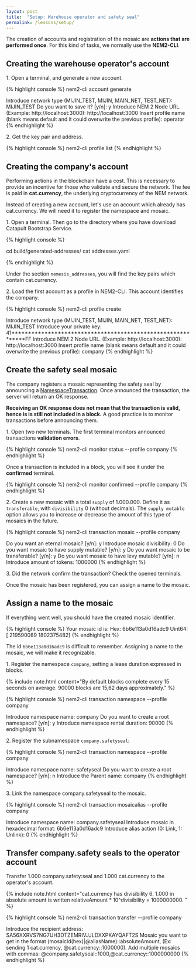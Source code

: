 ```yaml
---
layout: post
title:  "Setup: Warehouse operator and safety seal"
permalink: /lessons/setup/
---
```


The creation of accounts and registration of the mosaic are **actions that are performed once**. For this kind of tasks, we normally use the **NEM2-CLI**.

## Creating the warehouse operator's account

1\. Open a terminal, and generate a new account.

{% highlight console %}
nem2-cli account generate

Introduce network type (MIJIN_TEST, MIJIN, MAIN_NET, TEST_NET): MIJIN_TEST
Do you want to save it? [y/n]: y
Introduce NEM 2 Node URL. (Example: http://localhost:3000): http://localhost:3000
Insert profile name (blank means default and it could overwrite the previous profile): operator
{% endhighlight %}

2\. Get the key pair and address.

{% highlight console %}
nem2-cli profile list
{% endhighlight %}


## Creating the company's account

Performing actions in the blockchain have a cost. This is necessary to provide an incentive for those who validate and secure the network. The fee is paid in **cat.currency**, the underlying cryptocurrency of the NEM network.

Instead of creating a new account, let's use an account which already has cat.currency. We will need it to register the namespace and mosaic.

1\. Open a terminal. Then go to the directory where you have download Catapult Bootstrap Service.

{% highlight console %}

cd  build/generated-addresses/
cat addresses.yaml

{% endhighlight %}

Under the section ``nemesis_addresses``, you will find the key pairs which contain cat.currency.

2\. Load the first account as a profile in NEM2-CLI. This account identifies the company.

{% highlight console %}
nem2-cli profile create

Introduce network type (MIJIN_TEST, MIJIN, MAIN_NET, TEST_NET): MIJIN_TEST
Introduce your private key: 41************************************************************FF
Introduce NEM 2 Node URL. (Example: http://localhost:3000): http://localhost:3000
Insert profile name (blank means default and it could overwrite the previous profile): company
{% endhighlight %}


## Create the safety seal mosaic

The company registers a mosaic representing the safety seal by announcing a [NamespaceTransaction](https://nemtech.github.io/guides/mosaic/creating-a-mosaic.html). Once announced the transaction, the server will return an OK response.

**Receiving an OK response does not mean that the transaction is valid, hence is is still not included in a block.** A good practice is to monitor transactions before announcing them.

1\. Open two new terminals. The first terminal monitors announced transactions **validation errors**.

{% highlight console %}
nem2-cli monitor status --profile company
{% endhighlight %}

Once a transaction is included in a block, you will see it under the **confirmed** terminal.

{% highlight console %}
nem2-cli monitor confirmed --profile company
{% endhighlight %}

2\. Create a new mosaic with a total ``supply`` of 1.000.000. Define it as ``transferable``, with ``divisibility`` 0 (without decimals). The ``supply mutable`` option allows you to increase or decrease the amount of this type of mosaics in the future.

{% highlight console %}
nem2-cli transaction mosaic --profile company

Do you want an eternal mosaic? [y/n]: y
Introduce mosaic divisibility: 0
Do you want mosaic to have supply mutable? [y/n]: y
Do you want mosaic to be transferable? [y/n]: y
Do you want mosaic to have levy mutable? [y/n]: n
Introduce amount of tokens: 1000000
{% endhighlight %}

3\. Did the network confirm the transaction? Check the opened terminals.

Once the mosaic has been registered, you can assign a name to the mosaic.

##  Assign a name to the mosaic

If everything went well, you should have the created mosaic identifier.

{% highlight console %}
Your mosaic id is:
Hex:  6b6e113a0d16adc9
Uint64: [ 219590089 1802375482]
{% endhighlight %}

The id ``6b6e113a0d16adc9`` is difficult to remember. Assigning a name to the mosaic, we will make it recognizable.

1\. Register the namespace ``company``, setting a lease duration expressed in blocks.

{% include note.html content="By default blocks complete every 15 seconds on average. 90000 blocks are 15,62 days approximately." %}

{% highlight console %}
nem2-cli transaction namespace  --profile company

Introduce namespace name: company
Do you want to create a root namespace? [y/n]: y
Introduce namespace rental duration: 90000
{% endhighlight %}

2\. Register the subnamespace ``company.safetyseal``:

{% highlight console %}
nem2-cli transaction namespace  --profile company

Introduce namespace name: safetyseal
Do you want to create a root namespace? [y/n]: n
Introduce the Parent name: company
{% endhighlight %}

3\. Link the namespace company.safetyseal to the mosaic.

{% highlight console %}
nem2-cli transaction mosaicalias --profile company

Introduce namespace name: company.safetyseal
Introduce mosaic in hexadecimal format: 6b6e113a0d16adc9
Introduce alias action (0: Link, 1: Unlink): 0
{% endhighlight %}


## Transfer company.safety seals to the operator account

Transfer 1.000 company.safety:seal and 1.000 cat.currency to the operator's account.

{% include note.html content="cat.currency has divisibility 6. 1.000 in absolute amount is written relativeAmount * 10^divisibility = 1000000000. " %}

{% highlight console %}
nem2-cli transaction transfer --profile company

Introduce the recipient address: SA56XXRVS7NG7UH3DTZEMRIVJJLDXXPKAYQAFT2S
Mosaic you want to get in the format (mosaicId(hex)|@aliasName)::absoluteAmount, (Ex: sending 1 cat.currency, @cat.currency::1000000). Add multiple mosaics with commas:
@company.safetyseal::1000,@cat.currency::1000000000
{% endhighlight %}
